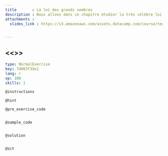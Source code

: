 ```yaml
---
title       : La loi des grands nombres
description : Nous allons dans ce chapitre étudier la très célèbre loi des grands nombres.
attachments :
  slides_link : https://s3.amazonaws.com/assets.datacamp.com/course/teach/slides_example.pdf


---
```

## <<<New Exercise>>>

```yaml
type: NormalExercise
key: 7d083f35e1
lang: r
xp: 100
skills: 1
```


`@instructions`

`@hint`

`@pre_exercise_code`
```{r}

```

`@sample_code`
```{r}

```

`@solution`
```{r}

```

`@sct`
```{r}

```